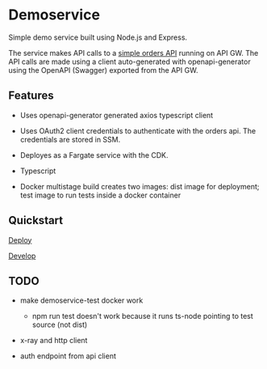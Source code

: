 # Demoservice

Simple demo service built using Node.js and Express.

The service makes API calls to a [simple orders API](https://github.com/liammurray/aws-orders-api.git) running on API GW. The API calls are made using a client auto-generated with openapi-generator using the OpenAPI (Swagger) exported from the API GW.

## Features

- Uses openapi-generator generated axios typescript client

- Uses OAuth2 client credentials to authenticate with the orders api. The credentials are stored in SSM.

- Deployes as a Fargate service with the CDK.

- Typescript

- Docker multistage build creates two images: dist image for deployment; test image to run tests inside a docker container

## Quickstart

[Deploy](./stack/README.md)

[Develop](./stack/README.md)

## TODO

- make demoservice-test docker work

  - npm run test doesn't work because it runs ts-node pointing to test source (not dist)

- x-ray and http client

- auth endpoint from api client
